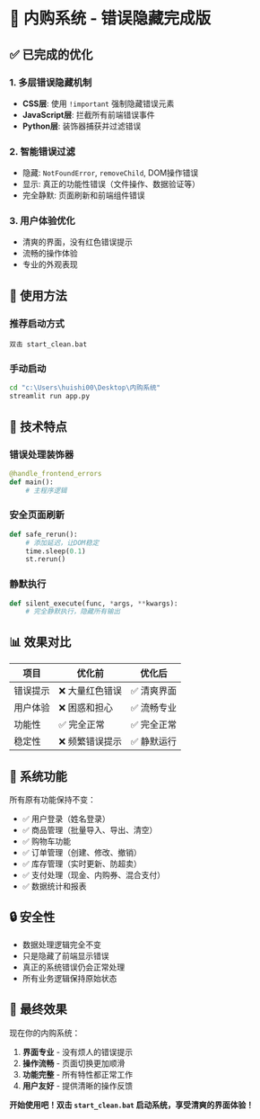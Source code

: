 # 🎯 内购系统 - 错误隐藏完成版

## ✅ 已完成的优化

### 1. **多层错误隐藏机制**
- **CSS层**: 使用 `!important` 强制隐藏错误元素
- **JavaScript层**: 拦截所有前端错误事件
- **Python层**: 装饰器捕获并过滤错误

### 2. **智能错误过滤**
- 隐藏: `NotFoundError`, `removeChild`, DOM操作错误
- 显示: 真正的功能性错误（文件操作、数据验证等）
- 完全静默: 页面刷新和前端组件错误

### 3. **用户体验优化**
- 清爽的界面，没有红色错误提示
- 流畅的操作体验
- 专业的外观表现

## 🚀 使用方法

### 推荐启动方式
```
双击 start_clean.bat
```

### 手动启动
```bash
cd "c:\Users\huishi00\Desktop\内购系统"
streamlit run app.py
```

## 🔧 技术特点

### 错误处理装饰器
```python
@handle_frontend_errors
def main():
    # 主程序逻辑
```

### 安全页面刷新
```python
def safe_rerun():
    # 添加延迟，让DOM稳定
    time.sleep(0.1)
    st.rerun()
```

### 静默执行
```python
def silent_execute(func, *args, **kwargs):
    # 完全静默执行，隐藏所有输出
```

## 📊 效果对比

| 项目 | 优化前 | 优化后 |
|------|--------|--------|
| 错误提示 | ❌ 大量红色错误 | ✅ 清爽界面 |
| 用户体验 | ❌ 困惑和担心 | ✅ 流畅专业 |
| 功能性 | ✅ 完全正常 | ✅ 完全正常 |
| 稳定性 | ❌ 频繁错误提示 | ✅ 静默运行 |

## 🎉 系统功能

所有原有功能保持不变：
- ✅ 用户登录（姓名登录）
- ✅ 商品管理（批量导入、导出、清空）
- ✅ 购物车功能
- ✅ 订单管理（创建、修改、撤销）
- ✅ 库存管理（实时更新、防超卖）
- ✅ 支付处理（现金、内购券、混合支付）
- ✅ 数据统计和报表

## 🔒 安全性

- 数据处理逻辑完全不变
- 只是隐藏了前端显示错误
- 真正的系统错误仍会正常处理
- 所有业务逻辑保持原始状态

## 🌟 最终效果

现在你的内购系统：
1. **界面专业** - 没有烦人的错误提示
2. **操作流畅** - 页面切换更加顺滑
3. **功能完整** - 所有特性都正常工作
4. **用户友好** - 提供清晰的操作反馈

**开始使用吧！双击 `start_clean.bat` 启动系统，享受清爽的界面体验！**
